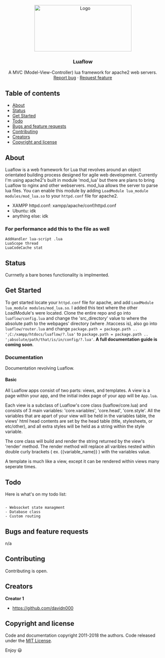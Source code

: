 <p align="center">
  <a>
     <img src="https://i.postimg.cc/2yrNDjyz/logo.png" alt="Logo" width=315 height=150>
  </a>

  <h3 align="center">Luaflow</h3>

  <p align="center">
    A MVC (Model-View-Controller) lua framework for apache2 web servers.
    <br>
    <a href="https://github.com/davidn000/luaflow/issues/new?template=bug.md">Report bug</a>
    ·
    <a href="https://github.com/davidn000/luaflow/issues/new?template=feature.md&labels=feature">Request feature</a>
  </p>
</p>


## Table of contents

- [About](#about)
- [Status](#status)
- [Get Started](#get-started)
- [Todo](#Todo)
- [Bugs and feature requests](#bugs-and-feature-requests)
- [Contributing](#contributing)
- [Creators](#creators)
- [Copyright and license](#copyright-and-license)


## About

Luaflow is a web framework for Lua that revolves around an object orientated building process designed for agile web development. Currently I'm using apache2's built in module 'mod_lua' but there are plans to bring Luaflow to nginx and other webservers. mod_lua allows the server to parse lua files. You can enable this module by adding ``LoadModule lua_module modules/mod_lua.so`` to your ``httpd.conf`` file for apache2. 


- XAMPP httpd.conf: xampp/apache/conf/httpd.conf
- Ubuntu: idk
- anything else: idk

### For performance add this to the file as well

```text 
AddHandler lua-script .lua
LuaScope thread
LuaCodeCache stat
```

## Status

Currnetly a bare bones functionality is implmented.


## Get Started

To get started locate your ``httpd.conf`` file for apache, and add ``LoadModule lua_module modules/mod_lua.so``. I added this text where the other LoadModule's were located. Clone the entire repo and go into ``luaflow/config.lua`` and change the 'src_directory' value to where the absolute path to the  webpages' directory (where .htaccess is), also go into ``luaflow/router.lua`` and change ``package.path = package.path .. ';C:/xampp/htdocs/luaflow/?.lua'`` to ``package.path = package.path .. ';absolute/path/that/is/in/config/?.lua'``. **A full documentation guide is coming soon**. 

### Documentation

Documentation revolving Luaflow.

#### Basic

All Luaflow apps consist of two parts: views, and templates. A view is a page within your app, and the initial index page of your app will be ``App.lua``. 

Each view is a subclass of Luaflow's core class (luaflow/core.lua) and consists of 3 main variables: 'core.variables', 'core.head', 'core.style'. All the variables that are apart of your view will be held in the variables table, the views' html head contents are set by the head table (title, stylesheets, or etc/other), and all extra styles will be held as a string within the style variable.

The core class will build and render the string returned by the view's 'render' method. The render method will replace all varibles nested within double curly brackets ( ex. {{variable_name}} ) with the variables value.

A template is much like a view, except it can be rendered within views many seperate times.



## Todo

Here is what's on my todo list:

```text

- Websocket state managment
- Database class
- Custom routing

```

## Bugs and feature requests

n/a

## Contributing

Contributing is open.

## Creators

**Creator 1**

- <https://github.com/davidn000>


## Copyright and license

Code and documentation copyright 2011-2018 the authors. Code released under the [MIT License](https://https://github.com/davidn000/luaflow/blob/master/LICENSE).

Enjoy :smiley:

